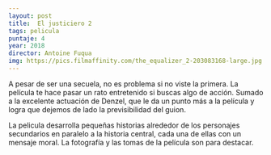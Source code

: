 ```yaml
---
layout: post
title:  El justiciero 2
tags: pelicula
puntaje: 4
year: 2018
director: Antoine Fuqua
img: https://pics.filmaffinity.com/the_equalizer_2-203083168-large.jpg
---
```


A pesar de ser una secuela, no es problema si no viste la primera. La película te hace pasar un rato entretenido si buscas algo de acción. Sumado a la excelente actuación de Denzel, que le da un punto más a la película y logra que dejemos de lado la previsibilidad del guion.

La pelicula desarrolla pequeñas historias alrededor de los personajes secundarios en paralelo a la historia central, cada una de ellas con un mensaje moral. La fotografía y las tomas de la película son para destacar.
